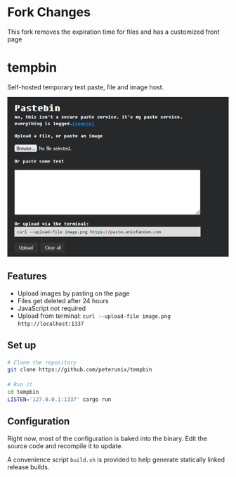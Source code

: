 # Fork Changes

This fork removes the expiration time for files and has a customized front page

# tempbin

Self-hosted temporary text paste, file and image host.

![Screenshot](./image.png)

## Features

- Upload images by pasting on the page
- Files get deleted after 24 hours
- JavaScript not required
- Upload from terminal: `curl --upload-file image.png http://localhost:1337`

## Set up

```bash
# Clone the repository
git clone https://github.com/peterunix/tempbin

# Run it
cd tempbin
LISTEN='127.0.0.1:1337' cargo run
```

## Configuration

Right now, most of the configuration is baked into the binary. Edit the source
code and recompile it to update.

A convenience script `build.sh` is provided to help generate statically linked
release builds.
